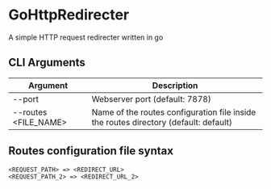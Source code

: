 # GoHttpRedirecter

A simple HTTP request redirecter written in go

## CLI Arguments

| Argument             | Description                                                                          |
|----------------------| -------------------------------------------------------------------------------------|
| --port               | Webserver port (default: 7878)                                                       |
| --routes <FILE_NAME> | Name of the routes configuration file inside the routes directory (default: default) |


## Routes configuration file syntax
```
<REQUEST_PATH> => <REDIRECT_URL>
<REQUEST_PATH_2> => <REDIRECT_URL_2>
```
